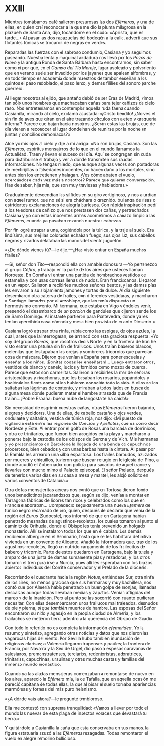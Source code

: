 # XXIII

Mientras tomábamos café salieron presurosas las dos *Efémeras*, y una de
ellas, en quien creí reconocer a la que me dio la pluma milagrosa en la
plazuela de Santa Ana, dijo, tocándome en el codo: «Aprisita, que es
tarde...» Al pasar las dos rapazuelas del bodegón a la calle, advertí
que sus flotantes túnicas se trocaron de negras en verdes.

Reparadas las fuerzas con el sabroso condumio, Casiana y yo seguimos
paseando. Nuestra lenta y maquinal andadura nos llevó por los *Pozos de
Nieve* y la antigua Ronda de Santa Bárbara hasta encontrarnos, sin saber
cómo ni por qué, en el *Campo del Tío Mereje*, lugar asoleado y
polvoriento que en verano suele ser invadido por los jayanes que apalean
alfombras, y en todo tiempo es academia donde maestros de tambor enseñan
a los quintos el paso redoblado, el paso lento, y demás fililíes del
sonoro parche guerrero.

Al llegar nosotros al ejido, que antaño debió de ser Eras de Madrid,
vimos tan sólo unos hombres que machacaban cañas para tejer cañizos de
cielo raso. Nos entreteníamos en contemplar aquella ruda faena cuando
Casianilla, mirando al cielo, exclamó asustada: «¡Cristo bendito! ¿No
ves el sin fin de aves que giran en el aire trazando círculos con aleteo
y greguería infernal? Parece que bajan hacia nosotros. ¿Serán estas las
brujas, que de día vienen a reconocer el lugar donde han de reunirse por
la noche en juntas y concilios demoníacos?»

Alcé yo mis ojos al cielo y dije a mi amiga: «No son brujas, Casiana.
Son las *Efémeras*, espíritus mensajeros de lo que en el mundo llamamos
la Actualidad. Traen y llevan el suceso del día. Aquí se congregan sin
duda para distribuirse el trabajo y ver a dónde transmiten sus raudas
informaciones. No tengas miedo, que aunque algunas veces son portadoras
de mentirijillas o falsedades inocentes, no hacen daño a los mortales,
sino antes bien los entretienen y halagan. ¿Ves cómo abaten el vuelo,
acercándose cada vez más a nosotros? Parece que quieren conversación.
Has de saber, hija mía, que son muy traviesas y habladoras.»

Gradualmente descendían las sílfides en su giro vertiginoso, y nos
aturdían con aquel rumor, que no sé si era cháchara o graznido, bullanga
de risas o estridentes exclamaciones de alegría burlesca. Con rápida
inspiración pedí a los tejedores de cañizo que nos prestasen dos cañas,
y pertrechados Casiana y yo con estas inocentes armas acometimos a
cañazo limpio a las *Efémeras*, cuando ya pasaban rozando nuestras
cabezas.

Por fin logré atrapar a una, cogiéndola por la túnica, y la traje al
suelo. Era lindísima, sus mejillas coloradas echaban fuego, sus ojos
luz, sus cabellos negros y rizados delataban las manos del viento
juguetón.

«¿De dónde vienes tú?—le dije.—¿Has visto entrar en España muchos
frailes?

—Sí, señor don Tito—respondió ella con amable donosura.—Yo
pertenezco al grupo *Céfiro*, y trabajo en la parte de los aires que
ustedes llaman Noroeste. En Coruña vi entrar una partida de hombrachos
vestidos de estameña y con unas correas llenas de nudos. Eran
franciscanos. Llegaron en un vapor. Salieron a recibirles muchos señores
beatos, y las damas pías les enviaron a su alojamiento jamones y tortas
de dulce. Al día siguiente desembarcó otra caterva de frailes, con
diferentes vestiduras, y marcharon a Santiago llamados por el Arzobispo,
que les tenía dispuesto un hermosísimo convento. Mi hermana, que estaba
en Vigo viéndoles venir, presenció el desembarco de *un porción* de
gandules que dijeron ser de los de Santo Domingo. Al instante partieron
para Pontevedra, donde ya les tenían apercibida casa cómoda y mesa bien
provista de cuanto Dios crio.»

Casiana logró atrapar otra ninfa, rubia como las espigas, de ojos
azules, la cual, antes que la interrogaran, se arrancó con esta graciosa
respuesta: «Yo soy del grupo *Boreas*, que vosotros decís Norte, y en la
frontera de Irún he visto entrar una patulea sin fin de frailucos. Unos
traían baberos blancos, melenitas que les tapaban las orejas y sombreros
tricornios que parecían cosa de máscara. Dijeron que venían a España
para poner escuelas y enseñar a los niños. ¡Bonitas cosas les
enseñarán!... Luego entraron otros, vestidos de blanco y canelo, lucios
y fornidos como mozos de cuerda. Parece que estos son carmelitas.
Salieron a recibirles la mar de señoras aristocráticas y ricachonas, que
les besaban los rosarios, popándoles y haciéndoles fiesta como si les
hubieran conocido toda la vida. A ellos se les saltaban las lágrimas de
contento, y miraban a todos lados en busca de alguna mesa donde pudieran
matar el hambre atrasada que de Francia traían... ¡Pobre España: buena
nube de langosta te ha caído!»

Sin necesidad de esgrimir nuestras cañas, otras *Efémeras* fueron
bajando, alegres y decidoras. Una de ellas, de cabello castaño y ojos
verdes, ondulante y saltarina, vestida de túnica roja, nos dijo: «Mi
puesto de vigilancia está entre las regiones de *Coecias* y *Apellotes*,
que es como decir Nordeste y Este. Vi entrar por el golfo de Rosas una
barcada de dominicos, y otra de trinitarios, que fueron bien acogidos en
la playa y marcharon a ponerse bajo la custodia de los obispos de Gerona
y de Vich. Mis hermanas y yo presenciamos en Barcelona la llegada de una
banda de capuchinos procerosos, bien cebados y con unas barbas hasta la
cintura. Al pasar por la Rambla les arrearon una silba espantosa. Los
frailes barbudos, azuzados por mujeres y chiquillos, tuvieron que buscar
refugio en le iglesia del Pino, a donde acudió el Gobernador con policía
para sacarlos de aquel trance y llevarles con mucho mimo al Palacio
episcopal. El señor Prelado, después de tenerlos varios días en su casa
a mesa y mantel, les alojó solícito en varios conventos de Cataluña.»

Otra de las mensajeritas aéreas nos contó que en Tortosa dieron fondo
unos benedictinos jacarandosos que, según se dijo, venían a montar en
Tarragona fábricas de licores tan ricos y celebrados como los que en
Francia elaboraban... Compadeció seguidamente una nueva *Efémera* de
túnico negro recamado de oro, quien, después de declarar que venía de la
región del *Eurus* (Sudoeste), nos informó de que en Cartagena habían
penetrado mesnadas de agustinos-recoletos, los cuales tomaron al punto
el caminito de Orihuela, donde el Obispo les tenía prevenido un holgado
monasterio. Allí se instalaron todos los que en él cabían. Los demás
recibieron albergue en el Seminario, hasta que se les habilitara
definitiva vivienda en un convento de Alicante. Añadió la informadora
que, tras de los agustinos-recoletos, llegó un nutrido cargamento de los
frailecitos de babero y tricornio. Parte de estos quedaron en Cartagena,
bajo la tutela y amparo de una junta de damas sumamente pías y
rezadoras, y los otros tomaron el tren para irse a Murcia, pues allí les
esperaban con los brazos abiertos individuos del Comité conservador y el
Prelado de la diócesis.

Recorriendo el cuadrante hacia la región *Notus*, entiéndase Sur, otra
ninfa de los aires, no menos graciosa que sus hermanas y muy bachillera,
nos contó que por Almería había penetrado un buen golpe de monjas,
llamadas descalzas aunque todas llevaban medias y zapatos. Venían
afligidas del mareo y de la inanición. Pero al punto se las socorrió con
cuanto pudieran necesitar. Con ellas desembarcaron unos frailucos mal
trajeados, desnudos de pie y pierna, *si que también* muertos de hambre.
Las esposas del Señor encontraron su nido y agasajo en la propia ciudad
de Almería, y los frailachos se metieron tierra adentro a la querencia
del Obispo de Guadix.

Con todo lo referido no es completa la información *efemerídea*. Yo la
resumo y sintetizo, agregando otras noticias y datos que nos dieron las
vagarosas hijas del viento. Por Sevilla hubo también inundación de
religiosas clarisas; a Valencia llegaron trapenses y paúles; la frontera
de Francia, por Navarra y la Seo de Urgel, dio paso a espesas caravanas
de salesianos, premonstratenses, terciarios, redentoristas, adoratrices,
trinitarias, capuchinas, ursulinas y otras muchas castas y familias del
inmenso mundo monástico.

Cuando ya las aladas mensajeras comenzaban a remontarse de nuevo en los
aires, apareció la *Efémera* mía, la de Tafalla, que en aquella ocasión
me pareció capitana de todas ellas, la que al pisar el suelo tomaba
apariencias marmóreas y formas del más puro helenismo.

«¿A dónde vais ahora?—le pregunté tembloroso.

Ella me contestó con suprema tranquilidad: «Vamos a llevar por todo el
mundo las nuevas de esta plaga de insectos voraces que devastará tu
tierra.»

Y quitándole a Casianilla la caña que esta conservaba en sus manos, la
figura estatuaria azuzó a las *Efémeras* rezagadas. Todas remontaron el
vuelo en alegre remolino bullicioso.

